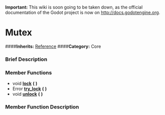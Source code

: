 **Important:** This wiki is soon going to be taken down, as the official documentation of the Godot project is now on http://docs.godotengine.org.

#  Mutex  
####**Inherits:** [Reference](class_reference)
####**Category:** Core

###  Brief Description  


###  Member Functions 
  * void  **[lock](#lock)**  **(** **)**
  * Error  **[try&#95;lock](#try_lock)**  **(** **)**
  * void  **[unlock](#unlock)**  **(** **)**

###  Member Function Description  
